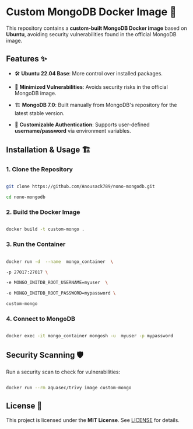 
# Custom MongoDB Docker Image 🚀

  

This repository contains a **custom-built MongoDB Docker image** based on **Ubuntu**, avoiding security vulnerabilities found in the official MongoDB image.

  

## Features ✨

- 🛠 **Ubuntu 22.04 Base**: More control over installed packages.

- 🔐 **Minimized Vulnerabilities**: Avoids security risks in the official MongoDB image.

- 🏗 **MongoDB 7.0**: Built manually from MongoDB's repository for the latest stable version.

- 🧩 **Customizable Authentication**: Supports user-defined **username/password** via environment variables.

  

## Installation & Usage 🏗️

  

### **1. Clone the Repository**

```sh

git clone https://github.com/Anousack789/nono-mongodb.git

cd nono-mongodb

```

  

### **2. Build the Docker Image**

```sh

docker build -t custom-mongo .

```

  

### **3. Run the Container**

```sh

docker run -d  --name  mongo_container  \

-p 27017:27017 \

-e MONGO_INITDB_ROOT_USERNAME=myuser  \

-e MONGO_INITDB_ROOT_PASSWORD=mypassword \

custom-mongo

```

  

### **4. Connect to MongoDB**

```sh

docker exec -it mongo_container mongosh -u  myuser -p mypassword

```

## Security Scanning 🛡

Run a security scan to check for vulnerabilities:
```sh

docker run --rm aquasec/trivy image custom-mongo

```

## License 📜

This project is licensed under the **MIT License**. See [LICENSE](LICENSE) for details.
